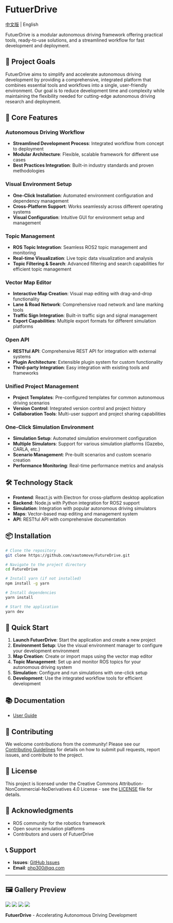 # FutuerDrive

[中文版](README_ZH.md) | English

FutuerDrive is a modular autonomous driving framework offering practical tools, ready-to-use solutions, and a streamlined workflow for fast development and deployment.

## 🎯 Project Goals

FutuerDrive aims to simplify and accelerate autonomous driving development by providing a comprehensive, integrated platform that combines essential tools and workflows into a single, user-friendly environment. Our goal is to reduce development time and complexity while maintaining the flexibility needed for cutting-edge autonomous driving research and deployment.

## 🚀 Core Features

### Autonomous Driving Workflow
- **Streamlined Development Process**: Integrated workflow from concept to deployment
- **Modular Architecture**: Flexible, scalable framework for different use cases
- **Best Practices Integration**: Built-in industry standards and proven methodologies

### Visual Environment Setup
- **One-Click Installation**: Automated environment configuration and dependency management
- **Cross-Platform Support**: Works seamlessly across different operating systems
- **Visual Configuration**: Intuitive GUI for environment setup and management

### Topic Management
- **ROS Topic Integration**: Seamless ROS2 topic management and monitoring
- **Real-time Visualization**: Live topic data visualization and analysis
- **Topic Filtering & Search**: Advanced filtering and search capabilities for efficient topic management

### Vector Map Editor
- **Interactive Map Creation**: Visual map editing with drag-and-drop functionality
- **Lane & Road Network**: Comprehensive road network and lane marking tools
- **Traffic Sign Integration**: Built-in traffic sign and signal management
- **Export Capabilities**: Multiple export formats for different simulation platforms

### Open API
- **RESTful API**: Comprehensive REST API for integration with external systems
- **Plugin Architecture**: Extensible plugin system for custom functionality
- **Third-party Integration**: Easy integration with existing tools and frameworks

### Unified Project Management
- **Project Templates**: Pre-configured templates for common autonomous driving scenarios
- **Version Control**: Integrated version control and project history
- **Collaboration Tools**: Multi-user support and project sharing capabilities

### One-Click Simulation Environment
- **Simulation Setup**: Automated simulation environment configuration
- **Multiple Simulators**: Support for various simulation platforms (Gazebo, CARLA, etc.)
- **Scenario Management**: Pre-built scenarios and custom scenario creation
- **Performance Monitoring**: Real-time performance metrics and analysis

## 🛠️ Technology Stack

- **Frontend**: React.js with Electron for cross-platform desktop application
- **Backend**: Node.js with Python integration for ROS2 support
- **Simulation**: Integration with popular autonomous driving simulators
- **Maps**: Vector-based map editing and management system
- **API**: RESTful API with comprehensive documentation

## 📦 Installation

```bash
# Clone the repository
git clone https://github.com/xautomove/FutureDrive.git

# Navigate to the project directory
cd FutureDrive

# Install yarn (if not installed)
npm install -g yarn

# Install dependencies
yarn install

# Start the application
yarn dev
```

## 🚀 Quick Start

1. **Launch FutuerDrive**: Start the application and create a new project
2. **Environment Setup**: Use the visual environment manager to configure your development environment
3. **Map Creation**: Create or import maps using the vector map editor
4. **Topic Management**: Set up and monitor ROS topics for your autonomous driving system
5. **Simulation**: Configure and run simulations with one-click setup
6. **Development**: Use the integrated workflow tools for efficient development

## 📚 Documentation

- [User Guide](https://futuer.automoves.cn/docs)

## 🤝 Contributing

We welcome contributions from the community! Please see our [Contributing Guidelines](CONTRIBUTING.md) for details on how to submit pull requests, report issues, and contribute to the project.

## 📄 License

This project is licensed under the Creative Commons Attribution-NonCommercial-NoDerivatives 4.0 License - see the [LICENSE](LICENSE) file for details.

## 🙏 Acknowledgments

- ROS community for the robotics framework
- Open source simulation platforms
- Contributors and users of FutuerDrive

## 📞 Support

- **Issues**: [GitHub Issues](https://github.com/xautomove/FutureDrive/issues)
- **Email**: php300@qq.com

---

## 🖼️ Gallery Preview
![](./image/1.png)
![](./image/2.png)
![](./image/3.png)
![](./image/4.png)

**FutuerDrive** - Accelerating Autonomous Driving Development
